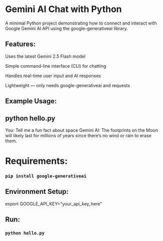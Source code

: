 # Gemini AI Chat with Python

A minimal Python project demonstrating how to connect and interact with Google Gemini AI API using the google-generativeai library.

## Features:

Uses the latest Gemini 2.5 Flash model

Simple command-line interface (CLI) for chatting

Handles real-time user input and AI responses

Lightweight — only needs google-generativeai and requests

 ## Example Usage:

## python hello.py
You: Tell me a fun fact about space
Gemini AI: The footprints on the Moon will likely last for millions of years since there’s no wind or rain to erase them.


# Requirements:

### `pip install google-generativeai`


## Environment Setup:

export GOOGLE_API_KEY="your_api_key_here"


## Run:

### `python hello.py`
